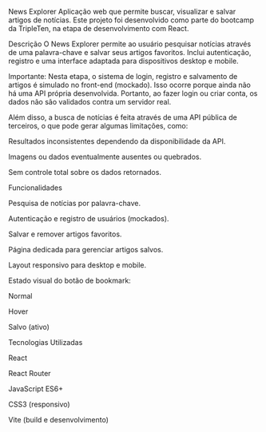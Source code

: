 News Explorer
Aplicação web que permite buscar, visualizar e salvar artigos de notícias. Este projeto foi desenvolvido como parte do bootcamp da TripleTen, na etapa de desenvolvimento com React.

Descrição
O News Explorer permite ao usuário pesquisar notícias através de uma palavra-chave e salvar seus artigos favoritos. Inclui autenticação, registro e uma interface adaptada para dispositivos desktop e mobile.

Importante:
Nesta etapa, o sistema de login, registro e salvamento de artigos é simulado no front-end (mockado). Isso ocorre porque ainda não há uma API própria desenvolvida. Portanto, ao fazer login ou criar conta, os dados não são validados contra um servidor real.

Além disso, a busca de notícias é feita através de uma API pública de terceiros, o que pode gerar algumas limitações, como:

Resultados inconsistentes dependendo da disponibilidade da API.

Imagens ou dados eventualmente ausentes ou quebrados.

Sem controle total sobre os dados retornados.

Funcionalidades

Pesquisa de notícias por palavra-chave.

Autenticação e registro de usuários (mockados).

Salvar e remover artigos favoritos.

Página dedicada para gerenciar artigos salvos.

Layout responsivo para desktop e mobile.

Estado visual do botão de bookmark:

Normal

Hover

Salvo (ativo)

Tecnologias Utilizadas

React

React Router

JavaScript ES6+

CSS3 (responsivo)

Vite (build e desenvolvimento)
